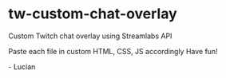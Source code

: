 # tw-custom-chat-overlay
<p>Custom Twitch chat overlay using Streamlabs API</p>

<p>Paste each file in custom HTML, CSS, JS accordingly
Have fun!</p>
<p>- Lucian</p>
